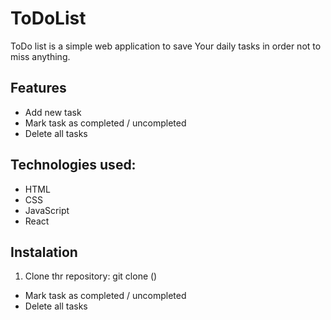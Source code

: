# ToDoList

ToDo list is a simple web application to save Your daily tasks in order not to miss anything.

## Features
* Add new task
* Mark task as completed / uncompleted
* Delete all tasks

## Technologies used:
* HTML
* CSS
* JavaScript
* React

## Instalation
1. Clone thr repository: git clone ()
* Mark task as completed / uncompleted
* Delete all tasks
